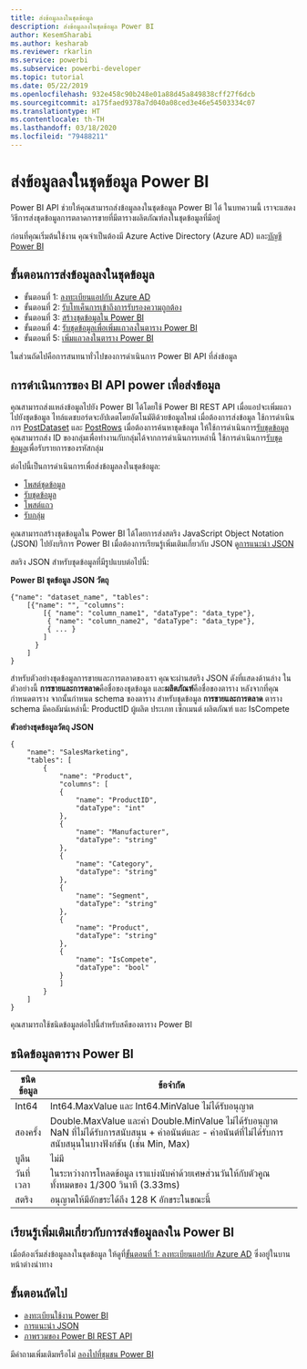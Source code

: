 ```yaml
---
title: ส่งข้อมูลลงในชุดข้อมูล
description: ส่งข้อมูลลงในชุดข้อมูล Power BI
author: KesemSharabi
ms.author: kesharab
ms.reviewer: rkarlin
ms.service: powerbi
ms.subservice: powerbi-developer
ms.topic: tutorial
ms.date: 05/22/2019
ms.openlocfilehash: 932e458c90b248e01a88d45a849838cff27f6dcb
ms.sourcegitcommit: a175faed9378a7d040a08ced3e46e54503334c07
ms.translationtype: HT
ms.contentlocale: th-TH
ms.lasthandoff: 03/18/2020
ms.locfileid: "79488211"
---
```

# <a name="push-data-into-a-power-bi-dataset"></a>ส่งข้อมูลลงในชุดข้อมูล Power BI

Power BI API ช่วยให้คุณสามารถส่งข้อมูลลงในชุดข้อมูล Power BI ได้ ในบทความนี้ เราจะแสดงวิธีการส่งชุดข้อมูลการตลาดการขายที่มีตารางผลิตภัณฑ์ลงในชุดข้อมูลที่มีอยู่

ก่อนที่คุณเริ่มต้นใช้งาน คุณจำเป็นต้องมี Azure Active Directory (Azure AD) และ[บัญชี Power BI](../embedded/create-an-azure-active-directory-tenant.md)

## <a name="steps-to-push-data-into-a-dataset"></a>ขั้นตอนการส่งข้อมูลลงในชุดข้อมูล

* ขั้นตอนที่ 1: [ลงทะเบียนแอปกับ Azure AD](../embedded/register-app.md)
* ขั้นตอนที่ 2: [รับโทเค็นการเข้าถึงการรับรองความถูกต้อง](walkthrough-push-data-get-token.md)
* ขั้นตอนที่ 3: [สร้างชุดข้อมูลใน Power BI](walkthrough-push-data-create-dataset.md)
* ขั้นตอนที่ 4: [รับชุดข้อมูลเพื่อเพิ่มแถวลงในตาราง Power BI](walkthrough-push-data-get-datasets.md)
* ขั้นตอนที่ 5: [เพิ่มแถวลงในตาราง Power BI](walkthrough-push-data-add-rows.md)

ในส่วนถัดไปคือการสนทนาทั่วไปของการดำเนินการ Power BI API ที่ส่งข้อมูล

## <a name="power-bi-api-operations-to-push-data"></a>การดำเนินการของ BI API power เพื่อส่งข้อมูล

คุณสามารถส่งแหล่งข้อมูลไปยัง Power BI ได้โดยใช้ Power BI REST API เมื่อแอปจะเพิ่มแถวไปยังชุดข้อมูล ไทล์แดชบอร์ดจะอัปเดตโดยอัตโนมัติด้วยข้อมูลใหม่ เมื่อต้องการส่งข้อมูล ใช้การดำเนินการ [PostDataset](https://docs.microsoft.com/rest/api/power-bi/pushdatasets/datasets_postdataset) และ [PostRows](https://docs.microsoft.com/rest/api/power-bi/pushdatasets/datasets_postrows) เมื่อต้องการค้นหาชุดข้อมูล ให้ใช้การดำเนินการ[รับชุดข้อมูล](https://docs.microsoft.com/rest/api/power-bi/datasets/getdatasets) คุณสามารถส่ง ID ของกลุ่มเพื่อทำงานกับกลุ่มได้จากการดำเนินการเหล่านี้ ใช้การดำเนินการ[รับชุดข้อมูล](https://docs.microsoft.com/rest/api/power-bi/groups/getgroups)เพื่อรับรายการของรหัสกลุ่ม

ต่อไปนี้เป็นการดำเนินการเพื่อส่งข้อมูลลงในชุดข้อมูล:

* [โพสต์ชุดข้อมูล](https://docs.microsoft.com/rest/api/power-bi/pushdatasets/datasets_postdataset)
* [รับชุดข้อมูล](https://docs.microsoft.com/rest/api/power-bi/datasets/getdatasets)
* [โพสต์แถว](https://docs.microsoft.com/rest/api/power-bi/pushdatasets/datasets_postrows)
* [รับกลุ่ม](https://docs.microsoft.com/rest/api/power-bi/groups/getgroups)

คุณสามารถสร้างชุดข้อมูลใน Power BI ได้โดยการส่งสตริง JavaScript Object Notation (JSON) ไปยังบริการ Power BI เมื่อต้องการเรียนรู้เพิ่มเติมเกี่ยวกับ JSON ดู[การแนะนำ JSON](https://json.org/)

สตริง JSON สำหรับชุดข้อมูลที่มีรูปแบบต่อไปนี้:

**Power BI ชุดข้อมูล JSON วัตถุ**

    {"name": "dataset_name", "tables":
        [{"name": "", "columns":
            [{ "name": "column_name1", "dataType": "data_type"},
             { "name": "column_name2", "dataType": "data_type"},
             { ... }
            ]
          }
        ]
    }

สำหรับตัวอย่างชุดข้อมูลการขายและการตลาดของเรา คุณจะผ่านสตริง JSON ดังที่แสดงด้านล่าง ในตัวอย่างนี้ **การขายและการตลาด**คือชื่อของชุดข้อมูล และ**ผลิตภัณฑ์**คือชื่อของตาราง หลังจากที่คุณกำหนดตาราง จากนั้นกำหนด schema ของตาราง สำหรับชุดข้อมูล **การขายและการตลาด** ตาราง schema มีคอลัมน์เหล่านี้: ProductID ผู้ผลิต ประเภท เซ็กเมนต์ ผลิตภัณฑ์ และ IsCompete

**ตัวอย่างชุดข้อมูลวัตถุ JSON**

    {
        "name": "SalesMarketing",
        "tables": [
            {
                "name": "Product",
                "columns": [
                {
                    "name": "ProductID",
                    "dataType": "int"
                },
                {
                    "name": "Manufacturer",
                    "dataType": "string"
                },
                {
                    "name": "Category",
                    "dataType": "string"
                },
                {
                    "name": "Segment",
                    "dataType": "string"
                },
                {
                    "name": "Product",
                    "dataType": "string"
                },
                {
                    "name": "IsCompete",
                    "dataType": "bool"
                }
                ]
            }
        ]
    }

คุณสามารถใช้ชนิดข้อมูลต่อไปนี้สำหรับสคีของตาราง Power BI

## <a name="power-bi-table-data-types"></a>ชนิดข้อมูลตาราง Power BI

| **ชนิดข้อมูล** | **ข้อจำกัด** |
| --- | --- |
| Int64 |Int64.MaxValue และ Int64.MinValue ไม่ได้รับอนุญาต |
| สองครั้ง |Double.MaxValue และค่า Double.MinValue ไม่ได้รับอนุญาต NaN ที่ไม่ได้รับการสนับสนุน + ค่าอนันต์และ - ค่าอนันต์ที่ไม่ได้รับการสนับสนุนในบางฟังก์ชัน (เช่น  Min, Max) |
| บูลีน |ไม่มี |
| วันที่เวลา |ในระหว่างการโหลดข้อมูล เราแบ่งนับค่าด้วยเศษส่วนวันให้กับตัวคูณทั้งหมดของ 1/300 วินาที (3.33ms) |
| สตริง |อนุญาตให้มีอักขระได้ถึง 128 K อักขระในขณะนี้ |

## <a name="learn-more-about-pushing-data-into-power-bi"></a>เรียนรู้เพิ่มเติมเกี่ยวกับการส่งข้อมูลลงใน Power BI

เมื่อต้องเริ่มส่งข้อมูลลงในชุดข้อมูล ให้ดูที่[ขั้นตอนที่ 1: ลงทะเบียนแอปกับ Azure AD](../embedded/register-app.md) ซึ่งอยู่ในบานหน้าต่างนำทาง

## <a name="next-steps"></a>ขั้นตอนถัดไป

* [ลงทะเบียนใช้งาน Power BI](../embedded/create-an-azure-active-directory-tenant.md)  
* [การแนะนำ JSON](https://json.org/)  
* [ภาพรวมของ Power BI REST API](overview-of-power-bi-rest-api.md)  

มีคำถามเพิ่มเติมหรือไม่ [ลองไปที่ชุมชน Power BI](https://community.powerbi.com/)